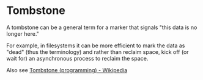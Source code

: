 # Tombstone

A tombstone can be a general term for a marker that signals "this data is no longer here."

For example, in filesystems it can be more efficient to mark the data as "dead" (thus the terminology) and rather than reclaim space, kick off (or wait for) an asynchronous process to reclaim the space.

Also see [Tombstone (programming) - Wikipedia](https://en.wikipedia.org/wiki/Tombstone_(programming))
